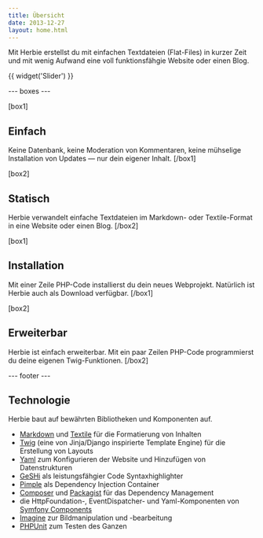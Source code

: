 ```yaml
---
title: Übersicht
date: 2013-12-27
layout: home.html
---
```


Mit Herbie erstellst du mit einfachen Textdateien (Flat-Files) in kurzer Zeit
und mit wenig Aufwand eine voll funktionsfähgie Website oder einen Blog.

{{ widget('Slider') }}

--- boxes ---

[box1]
## Einfach
Keine Datenbank, keine Moderation von Kommentaren, keine mühselige Installation
von Updates — nur dein eigener Inhalt.
[/box1]

[box2]
## Statisch
Herbie verwandelt einfache Textdateien im Markdown- oder Textile-Format in eine
Website oder einen Blog.
[/box2]

[box1]
## Installation
Mit einer Zeile PHP-Code installierst du dein neues Webprojekt. Natürlich ist
Herbie auch als Download verfügbar.
[/box1]

[box2]
## Erweiterbar
Herbie ist einfach erweiterbar. Mit ein paar Zeilen PHP-Code programmierst du
deine eigenen Twig-Funktionen.
[/box2]

--- footer ---

## Technologie

Herbie baut auf bewährten Bibliotheken und Komponenten auf.

- [Markdown][1] und [Textile][2] für die Formatierung von Inhalten
- [Twig][3] (eine von Jinja/Django inspirierte Template Engine) für die
  Erstellung von Layouts
- [Yaml][4] zum Konfigurieren der Website und Hinzufügen von Datenstrukturen
- [GeSHi][5] als leistungsfähgier Code Syntaxhighlighter
- [Pimple][6] als Dependency Injection Container
- [Composer][7] und [Packagist][8] für das Dependency Management
- die HttpFoundation-, EventDispatcher- und Yaml-Komponenten von [Symfony Components][9]
- [Imagine][11] zur Bildmanipulation und -bearbeitung
- [PHPUnit][10] zum Testen des Ganzen

[1]: http://daringfireball.net/projects/markdown/
[2]: http://txstyle.org/article/36/php-textile
[3]: http://twig.sensiolabs.org
[4]: http://www.yaml.org
[5]: http://qbnz.com/highlighter/
[6]: http://pimple.sensiolabs.org
[7]: http://getcomposer.org
[8]: https://packagist.org
[9]: http://symfony.com/doc/current/components/
[10]: http://phpunit.de
[11]: https://github.com/avalanche123/Imagine
